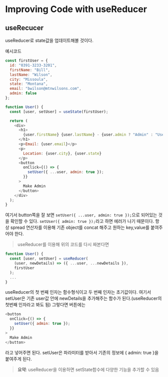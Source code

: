 # Improving Code with useReducer

## useRecucer
useReducer로 state값을 업데이트해볼 것이다.

예시코드
```javascript
const firstUser = {
  id: "0391-3233-3201",
  firstName: "Bill",
  lastName: "Wilson",
  city: "Missoula",
  state: "Montana",
  email: "bwilson@mtnwilsons.com",
  admin: false
};

function User() {
  const [user, setUser] = useState(firstUser);

  return (
    <div>
      <h1>
        {user.firstName} {user.lastName} - {user.admin ? "Admin" : "User"}
      </h1>
      <p>Email: {user.email}</p>
      <p>
        Location: {user.city}, {user.state}
      </p>
      <button
        onClick={() => {
          setUser({ ...user, admin: true });
        }}
      >
        Make Admin
      </button>
    </div>
  );
}
```
여기서 button쪽을 잘 보면 `setUser({ ...user, admin: true });`으로 되어있는 것을 확인할 수 있다. `setUser({ admin: true });`라고 하면 에러가 나기 때문이다. 항상 spread 연산자를 이용해 기존 object를 concat 해주고 원하는 key,value를 붙여주어야 한다.

>useReducer를 이용해 위의 코드를 다시 짜본다면
```javascript
function User() {
  const [user, setUser] = useReducer(
    (user, newDetails) => ({ ...user, ...newDetails }),
    firstUser
  );
  ...
}
```
useReducer의 첫 번째 인자는 함수형식이고 두 번째 인자는 초기값이다.
여기서 setUser은 기존 user값 안에 newDetails을 추가해주는 함수가 된다.(useReducer의 첫번째 인자라고 봐도 됨)
그렇다면 버튼에는
```javascript
<button
  onClick={() => {
    setUser({ admin: true });
  }}
>
  Make Admin
</button>
```
라고 넣어주면 된다. setUser은 파라미터를 받아서 기존의 정보에 { admin: true }을 붙여주게 된다.

>**요약**: useReducer을 이용하면 setState함수에 다양한 기능을 추가할 수 있음